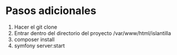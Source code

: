 # Pasos adicionales
1. Hacer el git clone
2. Entrar dentro del directorio del proyecto
   /var/www/html/islantilla
4. composer install
5. symfony server:start 
